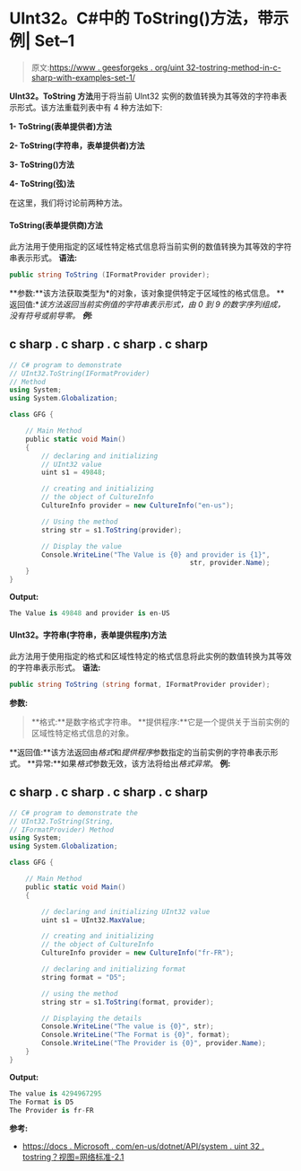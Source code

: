 # UInt32。C#中的 ToString()方法，带示例| Set–1

> 原文:[https://www . geesforgeks . org/uint 32-tostring-method-in-c-sharp-with-examples-set-1/](https://www.geeksforgeeks.org/uint32-tostring-method-in-c-sharp-with-examples-set-1/)

**UInt32。ToString 方法**用于将当前 UInt32 实例的数值转换为其等效的字符串表示形式。该方法重载列表中有 4 种方法如下:

**1- ToString(表单提供者)方法**

**2- ToString(字符串，表单提供者)方法**

**3- ToString()方法**

**4- ToString(弦)法**

在这里，我们将讨论前两种方法。

#### ToString(表单提供商)方法

此方法用于使用指定的区域性特定格式信息将当前实例的数值转换为其等效的字符串表示形式。
**语法:**

```cs
public string ToString (IFormatProvider provider);
```

**参数:**该方法获取类型为*的对象，该对象提供特定于区域性的格式信息。
**返回值:**该方法返回当前实例值的字符串表示形式，由 0 到 9 的数字序列组成，没有符号或前导零。
**例:*** 

## c sharp . c sharp . c sharp . c sharp

```cs
// C# program to demonstrate
// UInt32.ToString(IFormatProvider)
// Method
using System;
using System.Globalization;

class GFG {

    // Main Method
    public static void Main()
    {
        // declaring and initializing
        // UInt32 value
        uint s1 = 49848;

        // creating and initializing
        // the object of CultureInfo
        CultureInfo provider = new CultureInfo("en-us");

        // Using the method
        string str = s1.ToString(provider);

        // Display the value
        Console.WriteLine("The Value is {0} and provider is {1}",
                                             str, provider.Name);
    }
}
```

**Output:** 

```cs
The Value is 49848 and provider is en-US
```

#### UInt32。字符串(字符串，表单提供程序)方法

此方法用于使用指定的格式和区域性特定的格式信息将此实例的数值转换为其等效的字符串表示形式。
**语法:**

```cs
public string ToString (string format, IFormatProvider provider);
```

**参数:**

> **格式:**是数字格式字符串。
> **提供程序:**它是一个提供关于当前实例的区域性特定格式信息的对象。

**返回值:**该方法返回由*格式*和*提供程序*参数指定的当前实例的字符串表示形式。
**异常:**如果*格式*参数无效，该方法将给出*格式异常*。
**例:**

## c sharp . c sharp . c sharp . c sharp

```cs
// C# program to demonstrate the
// UInt32.ToString(String,
// IFormatProvider) Method
using System;
using System.Globalization;

class GFG {

    // Main Method
    public static void Main()
    {

        // declaring and initializing UInt32 value
        uint s1 = UInt32.MaxValue;

        // creating and initializing
        // the object of CultureInfo
        CultureInfo provider = new CultureInfo("fr-FR");

        // declaring and initializing format
        string format = "D5";

        // using the method
        string str = s1.ToString(format, provider);

        // Displaying the details
        Console.WriteLine("The value is {0}", str);
        Console.WriteLine("The Format is {0}", format);
        Console.WriteLine("The Provider is {0}", provider.Name);
    }
}
```

**Output:** 

```cs
The value is 4294967295
The Format is D5
The Provider is fr-FR
```

**参考:**

*   [https://docs . Microsoft . com/en-us/dotnet/API/system . uint 32 . tostring？视图=网络标准-2.1](https://docs.microsoft.com/en-us/dotnet/api/system.uint32.tostring?view=netstandard-2.1)